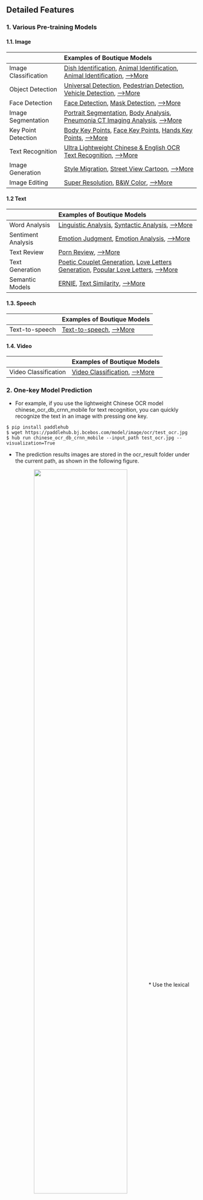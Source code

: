 ## Detailed Features

<a name="Various Pre-training Models"></a>

### 1\. Various Pre-training Models

#### 1.1. Image

|                      | **Examples of Boutique Models**                              |
| -------------------- | :----------------------------------------------------------- |
| Image Classification | [Dish Identification](https://www.paddlepaddle.org.cn/hubdetail?name=resnet50_vd_dishes&en_category=ImageClassification), [Animal Identification](https://www.paddlepaddle.org.cn/hubdetail?name=resnet50_vd_animals&en_category=ImageClassification), [Animal Identification](https://www.paddlepaddle.org.cn/hubdetail?name=resnet50_vd_animals&en_category=ImageClassification), [-->More](../modules/image/classification/README.md) |
| Object Detection     | [Universal Detection](https://www.paddlepaddle.org.cn/hubdetail?name=yolov3_darknet53_coco2017&en_category=ObjectDetection), [Pedestrian Detection](https://www.paddlepaddle.org.cn/hubdetail?name=yolov3_darknet53_pedestrian&en_category=ObjectDetection), [Vehicle Detection](https://www.paddlepaddle.org.cn/hubdetail?name=yolov3_darknet53_vehicles&en_category=ObjectDetection), [-->More](../modules/image/object_detection/README.md) |
| Face Detection       | [Face Detection](https://www.paddlepaddle.org.cn/hubdetail?name=pyramidbox_lite_server&en_category=FaceDetection), [Mask Detection](https://www.paddlepaddle.org.cn/hubdetail?name=pyramidbox_lite_server_mask&en_category=FaceDetection), [-->More](../modules/image/face_detection/README.md) |
| Image Segmentation   | [Portrait Segmentation](https://www.paddlepaddle.org.cn/hubdetail?name=deeplabv3p_xception65_humanseg&en_category=ImageSegmentation), [Body Analysis](https://www.paddlepaddle.org.cn/hubdetail?name=ace2p&en_category=ImageSegmentation), [Pneumonia CT Imaging Analysis](https://www.paddlepaddle.org.cn/hubdetail?name=Pneumonia_CT_LKM_PP&en_category=ImageSegmentation), [-->More](../modules/image/semantic_segmentation/README.md) |
| Key Point Detection  | [Body Key Points](https://www.paddlepaddle.org.cn/hubdetail?name=human_pose_estimation_resnet50_mpii&en_category=KeyPointDetection), [Face Key Points](https://www.paddlepaddle.org.cn/hubdetail?name=face_landmark_localization&en_category=KeyPointDetection), [Hands Key Points](https://www.paddlepaddle.org.cn/hubdetail?name=hand_pose_localization&en_category=KeyPointDetection), [-->More](./modules/image/keypoint_detection/README.md) |
| Text Recognition     | [Ultra Lightweight Chinese \& English OCR Text Recognition](https://www.paddlepaddle.org.cn/hubdetail?name=chinese_ocr_db_crnn_mobile&en_category=TextRecognition), [-->More](../modules/image/text_recognition/README.md) |
| Image Generation     | [Style Migration](https://www.paddlepaddle.org.cn/hubdetail?name=stylepro_artistic&en_category=GANs), [Street View Cartoon](https://www.paddlepaddle.org.cn/hubdetail?name=animegan_v2_hayao_99&en_category=GANs), [-->More](../modules/image/Image_gan/README.md) |
| Image Editing        | [Super Resolution](https://www.paddlepaddle.org.cn/hubdetail?name=realsr&en_category=ImageEditing), [B\&W Color](https://www.paddlepaddle.org.cn/hubdetail?name=deoldify&en_category=ImageEditing), [-->More](../modules/image/Image_editing/README.md) |

#### 1.2  Text

|                    | **Examples of Boutique Models**                              |
| ------------------ | :----------------------------------------------------------- |
| Word Analysis      | [Linguistic Analysis](https://www.paddlepaddle.org.cn/hubdetail?name=lac&en_category=LexicalAnalysis), [Syntactic Analysis](https://www.paddlepaddle.org.cn/hubdetail?name=ddparser&en_category=SyntacticAnalysis), [-->More](../modules/text/lexical_analysis/README.md) |
| Sentiment Analysis | [Emotion Judgment](https://www.paddlepaddle.org.cn/hubdetail?name=lac&en_category=LexicalAnalysis), [Emotion Analysis](https://www.paddlepaddle.org.cn/hubdetail?name=emotion_detection_textcnn&en_category=SentimentAnalysis), [-->More](../modules/text/sentiment_analysis/README.md) |
| Text Review        | [Porn Review](https://www.paddlepaddle.org.cn/hubdetail?name=porn_detection_gru&en_category=TextCensorship), [-->More](../modules/text/text_review/README.md) |
| Text Generation    | [Poetic Couplet Generation](https://www.paddlepaddle.org.cn/hubdetail?name=ernie_tiny_couplet&en_category=TextGeneration), [Love Letters Generation](https://www.paddlepaddle.org.cn/hubdetail?name=ernie_gen_poetry&en_category=TextGeneration), [Popular Love Letters](https://www.paddlepaddle.org.cn/hubdetail?name=ernie_gen_lover_words&en_category=TextGeneration), [-->More](../modules/text/text_generation/README.md) |
| Semantic Models    | [ERNIE](https://www.paddlepaddle.org.cn/hubdetail?name=ERNIE&en_category=SemanticModel), [Text Similarity](https://www.paddlepaddle.org.cn/hubdetail?name=simnet_bow&en_category=SemanticModel), [-->More](../modules/text/language_model/README.md) |

#### 1.3. Speech

|                | **Examples of Boutique Models**                           |
| -------------- | :-------------------------------------------------------- |
| Text-to-speech | [Text-to-speech](https://www.paddlepaddle.org.cn/hubdetail?name=deepvoice3_ljspeech&en_category=TextToSpeech), [-->More](../modules/audio/README.md) |

#### 1.4. Video

|                      | **Examples of Boutique Models**                              |
| -------------------- | :----------------------------------------------------------- |
| Video Classification | [ Video Classification](https://www.paddlepaddle.org.cn/hublist?filter=en_category&value=VideoClassification), [-->More](../modules/video/README.md) |

<a name="One-key Model Prediction"></a>

### 2\. One-key Model Prediction

* For example, if you use the lightweight Chinese OCR model chinese\_ocr\_db\_crnn\_mobile for text recognition, you can quickly recognize the text in an image with pressing one key.

```shell
$ pip install paddlehub
$ wget https://paddlehub.bj.bcebos.com/model/image/ocr/test_ocr.jpg
$ hub run chinese_ocr_db_crnn_mobile --input_path test_ocr.jpg --visualization=True
```

* The prediction results images are stored in the ocr\_result folder under the current path, as shown in the following figure.

<p align="center">
 <img src="./imgs/ocr_res.jpg" width='70%' align="middle"  
</p>
* Use the lexical analysis model LAC for word segmentation.

```shell
$ hub run lac --input_text "现在，慕尼黑再保险公司不仅是此类行动的倡议者，更是将其大量气候数据整合进保险产品中，并与公众共享大量天气信息，参与到新能源领域的保障中。"
[{
    'word': ['现在', '，', '慕尼黑再保险公司', '不仅', '是', '此类', '行动', '的', '倡议者', '，', '更是', '将', '其', '大量', '气候', '数据', '整合', '进', '保险', '产品', '中', '，', '并', '与', '公众', '共享', '大量', '天气', '信息', '，', '参与', '到', '新能源', '领域', '的', '保障', '中', '。'],
    'tag':  ['TIME', 'w', 'ORG', 'c', 'v', 'r', 'n', 'u', 'n', 'w', 'd', 'p', 'r', 'a', 'n', 'n', 'v', 'v', 'n', 'n', 'f', 'w', 'c', 'p', 'n', 'v', 'a', 'n', 'n', 'w', 'v', 'v', 'n', 'n', 'u', 'vn', 'f', 'w']
}]
```

In addition to one-line code prediction, PaddleHub also supports the use of API to revoke the model. For details, refer to the detailed documentation of each model.

<a name="One-Key Model to Service"></a>

### 3\. One-Key to deploy Models as Services

PaddleHub provides convenient model-to-service capability to deploy HTTP services for models with one simple command. The LAC lexical analysis service can quickly start with the following commands:

```shell
$ hub serving start -m chinese_ocr_db_crnn_mobile
```

For more instructions on using Model Serving, See PaddleHub Model One-Key Model Serving Deployment.

<a name="Transfer Learning within ten lines of Codes"></a>

### 4\. Transfer Learning within Ten Lines of Codes

With the Fine-tune API, deep learning models can be migrated and learned in computer vision scenarios with a small number of codes.

* The [Demo Examples](../demo) provides rich codes for using Fine-tune API, including [Image Classification](../demo/image_classification), [Image Coloring](../demo/colorization), [Style Migration](../demo/style_transfer), and other scenario model migration examples.

<p align="center">
 <img src="../../imgs/paddlehub_finetune.gif" align="middle"  
</p>
<p align='center'>
 Transfer Learning within Ten Lines of Codes
</p>

* For a quick online experience, click [PaddleHub Tutorial Collection](https://aistudio.baidu.com/aistudio/projectdetail/231146) to use the GPU computing power provided by AI Studio platform for a quick attempt.
